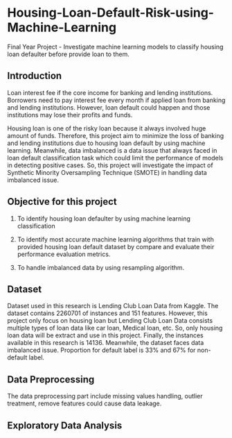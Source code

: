 # Housing-Loan-Default-Risk-using-Machine-Learning
Final Year Project - Investigate machine learning models to classify housing loan defaulter before provide loan to them.

## Introduction

Loan interest fee if the core income for banking and lending institutions. Borrowers need to pay interest fee every month if applied loan from banking and lending institutions. However, loan default could happen and those institutions may lose their profits and funds.

Housing loan is one of the risky loan because it always involved huge amount of funds. Therefore, this project aim to minimize the loss of banking and lending institutions due to housing loan default by using machine learning. Meanwhile, data imbalanced is a data issue that always faced in loan default classification task which could limit the performance of models in detecting positive cases. So, this project will investigate the impact of Synthetic Minority Oversampling Technique (SMOTE) in handling data imbalanced issue.

## Objective for this project

1. To identify housing loan defaulter by using machine learning classification

2. To identify most accurate machine learning algorithms that train with provided housing loan default dataset by compare and evaluate their performance evaluation metrics.

3. To handle imbalanced data by using resampling algorithm.

## Dataset

Dataset used in this research is Lending Club Loan Data from Kaggle. The dataset contains 2260701 of instances and 151 features. However, this project only focus on housing loan but Lending Club Loan Data consists multiple types of loan data like car loan, Medical loan, etc. So, only housing loan data will be extract and use in this project. Finally, the instances available in this research is 14136. Meanwhile, the dataset faces data imbalanced issue. Proportion for default label is 33% and 67% for non-default label. 

## Data Preprocessing

The data preprocessing part include missing values handling, outlier treatment, remove features could cause data leakage. 

## Exploratory Data Analysis
